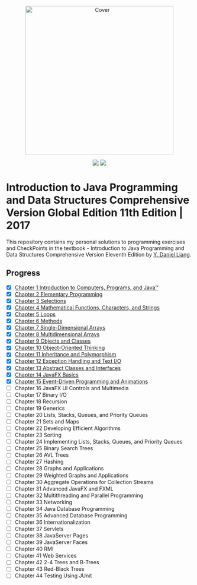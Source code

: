 <p align="center">
  <a href="https://bit.ly/2IMBXEE">
  <img src="https://www.pearsonhighered.com/assets/bigcovers/1/2/9/2/1292221879.JPG" 
  height="400" 
  title="Introduction to Java Programming and Data Structures" 
alt="Cover"></a>
</p>
<p align="center">
<img src="https://img.shields.io//44 Inheritance and Polymorphism-blue.svg" />
  <img src="https://img.shields.io/badge/Made%20With-Java 11/17-purple.svg" />
</p>

# Introduction to Java Programming and Data Structures Comprehensive Version Global Edition 11th Edition | 2017

This repository contains my personal solutions to programming exercises and CheckPoints in the textbook - Introduction to Java Programming and Data Structures Comprehensive Version Eleventh Edition by [Y. Daniel Liang](https://yongdanielliang.github.io/).

## Progress

- [x] [Chapter 1 Introduction to Computers, Programs, and Java™](src/main/java/org/mrdrprof/solutions/chapter1_Intro)
- [x] [Chapter 2 Elementary Programming](src/main/java/org/mrdrprof/solutions/chapter2_Elementary_Programming)
- [x] [Chapter 3 Selections](src/main/java/org/mrdrprof/solutions/chapter3_Selections)
- [x] [Chapter 4 Mathematical Functions, Characters, and Strings](src/main/java/org/mrdrprof/solutions/chapter4_Math_Characters_Strings)
- [x] [Chapter 5 Loops](src/main/java/org/mrdrprof/solutions/chapter5_Loops)
- [x] [Chapter 6 Methods](src/main/java/org/mrdrprof/solutions/chapter6_Methods)
- [x] [Chapter 7 Single-Dimensional Arrays](src/main/java/org/mrdrprof/solutions/chapter7_SD_Arrays)
- [x] [Chapter 8 Multidimensional Arrays](src/main/java/org/mrdrprof/solutions/chapter8_MD_Arrays)
- [x] [Chapter 9 Objects and Classes](src/main/java/org/mrdrprof/solutions/chapter9_Objects_and_Classes)
- [x] [Chapter 10 Object-Oriented Thinking](src/main/java/org/mrdrprof/solutions/chapter10_Object_Oriented_Thinking)
- [x] [Chapter 11 Inheritance and Polymorphism](src/main/java/org/mrdrprof/solutions/chapter11_Inheritance_and_Polymorphism)
- [x] [Chapter 12 Exception Handling and Text I/O](src/main/java/org/mrdrprof/solutions/chapter_12_exception_handling_and_text_io)
- [x] [Chapter 13 Abstract Classes and Interfaces](src/main/java/org/mrdrprof/solutions/chapter_13_abstract_classes_and_interfaces)
- [x] [Chapter 14 JavaFX Basics](src/main/java/org/mrdrprof/solutions/chapter_14_javafx_basics)
- [x] [Chapter 15 Event-Driven Programming and Animations](src/main/java/org/mrdrprof/solutions/chapter_15_event_driven_programming_and_animations)
- [ ] Chapter 16 JavaFX UI Controls and Multimedia
- [ ] Chapter 17 Binary I/O
- [ ] Chapter 18 Recursion
- [ ] Chapter 19 Generics
- [ ] Chapter 20 Lists, Stacks, Queues, and Priority Queues
- [ ] Chapter 21 Sets and Maps
- [ ] Chapter 22 Developing Efficient Algorithms
- [ ] Chapter 23 Sorting
- [ ] Chapter 24 Implementing Lists, Stacks, Queues, and Priority Queues
- [ ] Chapter 25 Binary Search Trees
- [ ] Chapter 26 AVL Trees
- [ ] Chapter 27 Hashing
- [ ] Chapter 28 Graphs and Applications
- [ ] Chapter 29 Weighted Graphs and Applications
- [ ] Chapter 30 Aggregate Operations for Collection Streams
- [ ] Chapter 31 Advanced JavaFX and FXML
- [ ] Chapter 32 Multithreading and Parallel Programming
- [ ] Chapter 33 Networking
- [ ] Chapter 34 Java Database Programming
- [ ] Chapter 35 Advanced Database Programming
- [ ] Chapter 36 Internationalization
- [ ] Chapter 37 Servlets
- [ ] Chapter 38 JavaServer Pages
- [ ] Chapter 39 JavaServer Faces
- [ ] Chapter 40 RMI
- [ ] Chapter 41 Web Services
- [ ] Chapter 42 2-4 Trees and B-Trees
- [ ] Chapter 43 Red-Black Trees
- [ ] Chapter 44 Testing Using JUnit
